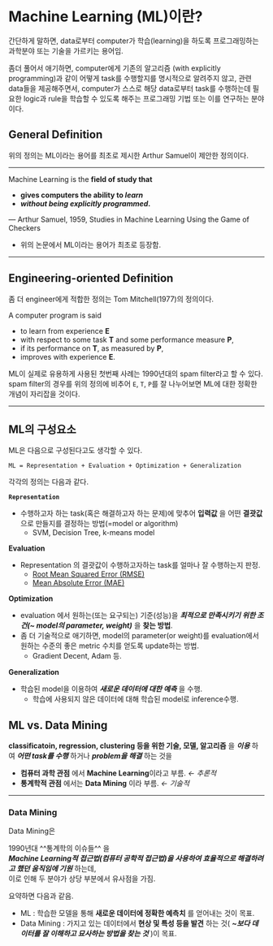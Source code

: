 # Machine Learning (ML)이란?

간단하게 말하면, data로부터 computer가 학습(learning)을 하도록 프로그래밍하는 과학분야 또는 기술을 가르키는 용어임.

좀더 풀어서 애기하면, computer에게 기존의 알고리즘 (with explicitly programming)과 같이 어떻게 task를 수행할지를 명시적으로 알려주지 않고, 관련 data들을 제공해주면서, computer가 스스로 해당 data로부터 task를 수행하는데 필요한 logic과 rule을 학습할 수 있도록 해주는 프로그래밍 기법 또는 이를 연구하는 분야이다.

## General Definition

위의 정의는 ML이라는 용어를 최초로 제시한 Arthur Samuel이 제안한 정의이다.

---

Machine Learning is the **field of study that**

- **gives computers the ability to *learn***
- ***without being explicitly programmed*.**

— Arthur Samuel, 1959, Studies in Machine Learning Using the Game of Checkers

* 위의 논문에서 ML이라는 용어가 최초로 등장함.

---

## Engineering-oriented Definition

좀 더 engineer에게 적합한 정의는 Tom Mitchell(1977)의 정의이다.

A computer program is said

- to learn from experience **E**
- with respect to some task **T** and some performance measure **P**,
- if its performance on **T**, as measured by **P**,
- improves with experience **E**.

ML이 실제로 유용하게 사용된 첫번째 사례는 1990년대의 spam filter라고 할 수 있다.  
spam filter의 경우를 위의 정의에 비추어 `E`, `T`, `P`를 잘 나누어보면 ML에 대한 정확한 개념이 자리잡을 것이다.

---

## ML의 구성요소

ML은 다음으로 구성된다고도 생각할 수 있다.

`ML = Representation + Evaluation + Optimization + Generalization`

각각의 정의는 다음과 같다.

**`Representation`**

- 수행하고자 하는 task(혹은 해결하고자 하는 문제)에 맞추어 
**입력값** 을 어떤 **결괏값** 으로 만들지를 결정하는 방법(=model or algorithm)
    - SVM, Decision Tree, k-means model

**Evaluation**

- Representation 의 결괏값이 수행하고자하는 task를 얼마나 잘 수행하는지 판정.
    - [Root Mean Squared Error (RMSE)](https://www.notion.so/Root-Mean-Squared-Error-RMSE-d2da420a632545f6bde38db4507abcb2)
    - [Mean Absolute Error (MAE)](https://www.notion.so/Mean-Absolute-Error-MAE-8ba37f490ddd4700af4a8a1cd60fa48d)

**Optimization**

- evaluation 에서 원하는(또는 요구되는) 기준(성능)을 
***최적으로 만족시키기 위한 조건(~ model의 *parameter, weight*)*** 을 **찾는 방법**.
- 좀 더 기술적으로 애기하면, model의 parameter(or weight)를 evaluation에서 원하는 수준의 좋은 metric 수치를 얻도록 update하는 방법.
    - Gradient Decent, Adam 등.

**Generalization**

- 학습된 model을 이용하여 ***새로운 데이터에 대한 예측*** 을 수행.
    - 학습에 사용되지 않은 데이터에 대해 학습된 model로 inference수행.

## ML vs. Data Mining

**classificatoin, regression, clustering 등을 위한 기술, 모델, 알고리즘** 을 ***이용*** 하여 
***어떤 task를 수행*** 하거나 ***problem을 해결*** 하는 것을 

- **컴퓨터 과학 관점** 에서 **Machine Learning**이라고 부름. *← 추론적*
- **통계학적 관점** 에서는 **Data Mining** 이라 부름. *← 기술적*

---

### Data Mining

Data Mining은 

1990년대 ^^통계학의 이슈들^^ 을  
***Machine Learning적 접근법(컴퓨터 공학적 접근법)을 사용하여 효율적으로 해결하려고 했던 움직임에 기원*** 하는데,  
이로 인해 두 분야가 상당 부분에서 유사점을 가짐.

요약하면 다음과 같음.

- ML : 학습한 모델을 통해 **새로운 데이터에 정확한 예측치** 를 얻어내는 것이 목표.
- Data Mining : 가지고 있는 데이터에서 **현상 및 특성 등을 발견** 하는 것( ***~보다 데이터를 잘 이해하고 묘사하는 방법을 찾는 것*** )이 목표.